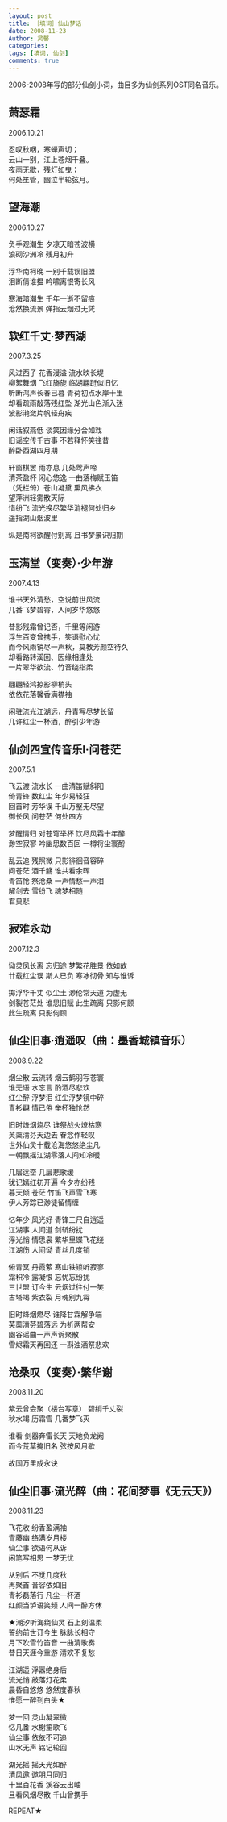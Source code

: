 ```yaml
---
layout: post
title: ［填词］仙山梦话
date: 2008-11-23
Author: 灵馨
categories: 
tags: [填词, 仙剑]
comments: true
---
```

2006-2008年写的部分仙剑小词，曲目多为仙剑系列OST同名音乐。  


##  萧瑟霜  
  
2006.10.21  
  
忍叹秋咽，寒蝉声切；  
云山一别，江上苍烟千叠。  
夜雨无歇，残灯如曳；  
何处笙管，幽泣半轮弦月。  
  
  
  
##  望海潮  
  
2006.10.27  
  
负手观潮生 夕凉天暗苍波横  
浪砌沙洲冷 残月初升  
  
浮华南柯晚 一别千载误旧盟  
泪断倩谁揾 吟啸离恨寄长风  
  
寒海暗潮生 千年一逝不留痕  
沧然换流景 弹指云烟过无凭  
  
  
  
##  软红千丈·梦西湖  
  
2007.3.25  
  
风过西子 花香漫溢 流水映长堤  
柳絮舞烟 飞红旖旎 临湖翩跹似旧忆  
听断鸿声长春已暮 青荷初点水岸十里  
却看疏雨敲落残红坠 湖光山色渐入迷  
波影滟潋片帆轻舟疾  
  
闲话叙燕低 谈笑因缘分合如戏  
旧谣空传千古事 不若释怀笑往昔  
醉卧西湖四月期  
  
轩窗棋罢 雨亦息 几处莺声啼  
清茶盈杯 闲心悠逸 一曲落梅赋玉笛  
（凭栏倚）苍山凝黛 熏风拂衣  
望萍洲轻雾散天际  
惜纷飞 流光换尽繁华消褪何处归乡  
遥指湖山烟波里  
  
纵是南柯欲醒付别离 且书梦景识归期  
  
  
  
##  玉满堂（变奏）·少年游  
  
2007.4.13  
  
谁书天外清愁，空说前世风流  
几番飞梦碧霄，人间岁华悠悠  
  
昔影残霜曾记否，千里等闲游  
浮生百变曾携手，笑语慰心忧  
而今风雨销尽一声秋，莫教芳颜空待久  
却看路转溪回、因缘相逢处  
一片翠华欲流、竹音绕指柔  
  
翩翩轻鸿掠影柳梢头  
依依花落馨香满襟袖  
  
闲驻流光江湖远，丹青写尽梦长留  
几许红尘一杯酒，醉引少年游  
  
  
  
##  仙剑四宣传音乐I·问苍茫  
  
2007.5.1  
  
飞云渡 流水长 一曲清笛赋斜阳  
倚青锋 数红尘 年少易轻狂  
回首时 芳华误 千山万壑无尽望  
御长风 问苍茫 何处四方  
  
梦醒情归 对苍穹举杯 饮尽风霜十年醉  
渺空寂寥 吟幽思数百回 一樽将尘寰酹  
  
乱云追 残照微 只影徘徊音容碎  
问苍茫 酒千觞 谁共看余晖  
青笛怆 祭沧桑 一声情愁一声泪  
解剑去 雪纷飞 魂梦相随  
君莫悲  
  
  
  
##  寂难永劫  
  
2007.12.3  
  
恸灵凤长离 忘归途 梦繁花胜景 依如故  
廿载红尘误 斯人已负 寒冰彻骨 知与谁诉  
  
掷浮华千丈 似尘土 渺伦常天道 为虚无  
剑裂苍茫处 谁思旧赋 此生疏离 只影何顾  
此生疏离 只影何顾  
  
  
  
##  仙尘旧事·逍遥叹（曲：墨香城镇音乐）  
  
2008.9.22  
  
烟尘散 云流转 烟云鹤羽写苍寰  
谁无语 水忘言 酌酒尽悲欢  
红尘醉 浮梦泪 红尘浮梦镜中碎  
青衫翩 情已倦 举杯独怆然  
  
旧时烽烟烧尽 谁祭战火燎枯寒  
芙蕖清芬天边去 眷念作轻叹  
世外仙灵十载沧海悠悠绝尘凡  
一朝飘摇江湖零落人间知冷暖  
  
几层远峦 几层悲歌缓  
犹记嫣红初开遍 今夕亦纷残  
暮天倾 苍茫 竹笛飞声雪飞寒  
伊人芳踪已渺徒留情缠  
  
忆年少 风光好 青锋三尺自逍遥  
江湖事 人间道 剑斩纷扰  
浮光悄 情思袅 繁华里蝶飞花绕  
江湖伤 人间恸 青丝几度销  
  
俯青冥 丹霞萦 寒山铁锁听寂寥  
霜积冷 露凝恨 忘忧忘纷扰  
三世盟 订今生 云烟过往付一笑  
古塔竭 紫衣裂 月魂别九霄  
  
旧时烽烟燃尽 谁降甘霖解争端  
芙蕖清芬碧落远 为祈两帮安  
幽谷谣曲一声声诉聚散  
雪烬霜天再回还 一斟浊酒祭悲欢  
  
  
  
##  沧桑叹（变奏）·繁华谢  
  
2008.11.20  
  
紫云曾会聚（楼台写意） 碧绡千丈裂  
秋水竭 历霜雪 几番梦飞灭  
  
谁看 剑器奔雷长天 天地负龙阙  
而今荒草掩旧名 弦按风月歇  
  
故国万里成永诀  
  
  
  
##  仙尘旧事·流光醉（曲：花间梦事《无云天》）  
  
2008.11.23  
  
飞花收 纷香盈满袖  
青藤幽 络满岁月楼  
仙尘事 欲语何从诉  
闲笔写相思 一梦无忧  
  
从别后 不觉几度秋  
再聚首 音容依如旧  
青衫磊落行 凡尘一杯酒  
红颜当垆语笑频 人间一醉方休  
  
★潮汐听海绕仙灵 石上刻温柔  
誓约前世订今生 脉脉长相守  
月下吹雪竹笛音 一曲清歌奏  
昔日天涯今重游 清欢不复愁  
  
江湖遥 浮嚣绝身后  
流光悄 敲落灯花柔  
晨昏自悠悠 悠然度春秋  
惟愿一醉到白头★  
  
  
  
梦一回 灵山凝翠微  
忆几番 水榭笙歌飞  
仙尘事 依依不可追  
山水无声 铭记轮回  
  
湖光摇 摇天光如醉  
清风邀 邀明月同归  
十里百花香 溪谷云出岫  
且看风烟尽散 千山曾携手  
  
REPEAT★  
